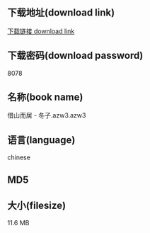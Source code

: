 ## 下载地址(download link)
[下载链接 download link](https://tutu365.netlify.app/?s=%E5%80%9F%E5%B1%B1%E8%80%8C%E5%B1%85+-+%E5%86%AC%E5%AD%90.azw3)

## 下载密码(download password)
8078

## 名称(book name)
借山而居 - 冬子.azw3.azw3

## 语言(language)
chinese

## MD5


## 大小(filesize)
11.6 MB
